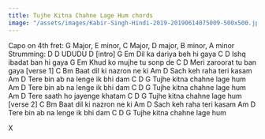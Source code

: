 ```yaml
---
title: Tujhe Kitna Chahne Lage Hum chords
image: "/assets/images/Kabir-Singh-Hindi-2019-20190614075009-500x500.jpg"
---
```


Capo on 4th fret:
  G Major, E minor, C Major, D major, B minor, A minor
  Strumming: D D UDUDU D
  \[intro\]
 G             Em Dil ka dariya beh hi gaya  C          D Ishq ibadat ban hi gaya  G         Em Khud ko mujhe tu sonp de  C         D Meri zaroorat tu ban gaya   \[verse 1\]
 C            Bm Baat dil ki nazron ne ki Am            D Sach keh raha teri kasam Am                     D Tere bin ab na lenge ik bhi dam C     D         G Tujhe kitna chahne lage hum  Am                    D Tere bin ab na lenge ik bhi dam C     D         G Tujhe kitna chahne lage hum Am                D Tere saath ho jayenge khatam C     D         G Tujhe kitna chahne lage hum   \[verse 2\]
 C            Bm Baat dil ki nazron ne ki Am            D Sach keh raha teri kasam Am                     D Tere bin ab na lenge ik bhi dam C     D         G Tujhe kitna chahne lage hum 

X